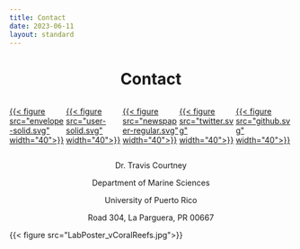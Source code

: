 ```yaml
---
title: Contact
date: 2023-06-11
layout: standard
---
```


<div style="text-align: center;"> 

# Contact

</div>

<div id="banner" style="overflow: hidden; display: flex; justify-content:space-around;">
        <div class="" style="max-width: 20%; max-height: 20%;">
        
[{{< figure src="envelope-solid.svg" width="40">}}](mailto:travis.courtney@upr.com)

</div>

 <div class="" style="max-width: 20%; max-height: 20%;">

[{{< figure src="user-solid.svg" width="40">}}](https://github.com/traviscourtney/BiogeochemistryEcologyResearchGroup/raw/main/content/contact/TravisCourtneyCV.pdf)

</div>
 <div class="" style="max-width: 20%; max-height: 20%;">

[{{< figure src="newspaper-regular.svg" width="40">}}](https://scholar.google.com/citations?user=hK_DxtUAAAAJ&hl)

</div>
 <div class="" style="max-width: 20%; max-height: 20%;">
 
[{{< figure src="twitter.svg" width="40">}}](https://twitter.com/tacourtne)

</div>
 <div class="" style="max-width: 20%; max-height: 20%;">
 
[{{< figure src="github.svg" width="40">}}](https://github.com/traviscourtney)

</div>
</div>

<div style="text-align: center;">

Dr. Travis Courtney

Department of Marine Sciences

University of Puerto Rico

Road 304, La Parguera, PR 00667

</div>

{{< figure src="LabPoster_vCoralReefs.jpg">}}